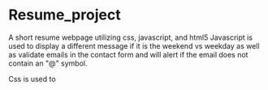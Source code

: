 # Resume_project
A short resume webpage utilizing css, javascript, and html5
Javascript is used to display a different message if it is the weekend vs weekday as well as validate emails in the contact form and will alert if the email does not contain an "@" symbol.

Css is used to 
